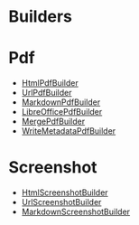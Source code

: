 Builders
========
# Pdf

* [HtmlPdfBuilder](./Pdf/HtmlPdfBuilder.md)
* [UrlPdfBuilder](./Pdf/UrlPdfBuilder.md)
* [MarkdownPdfBuilder](./Pdf/MarkdownPdfBuilder.md)
* [LibreOfficePdfBuilder](./Pdf/LibreOfficePdfBuilder.md)
* [MergePdfBuilder](./Pdf/MergePdfBuilder.md)
* [WriteMetadataPdfBuilder](./Pdf/WriteMetadataPdfBuilder.md)

# Screenshot

* [HtmlScreenshotBuilder](./Screenshot/HtmlScreenshotBuilder.md)
* [UrlScreenshotBuilder](./Screenshot/UrlScreenshotBuilder.md)
* [MarkdownScreenshotBuilder](./Screenshot/MarkdownScreenshotBuilder.md)

